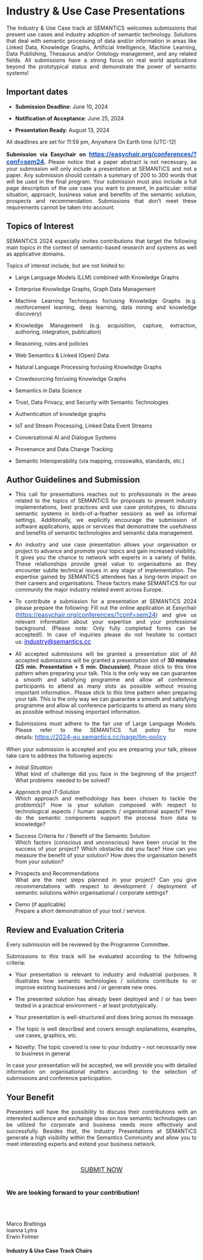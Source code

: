 <h1>Industry &amp; Use Case Presentations</h1>
<p style="text-align: justify !important;">The Industry &amp; Use Case track at SEMANTiCS welcomes submissions that present use cases and industry adoption of semantic technology. Solutions that deal with semantic processing of data and/or information in areas like Linked Data, Knowledge Graphs, Artificial Intelligence, Machine Learning, Data Publishing, Thesaurus and/or Ontology management, and any related fields. All submissions have a strong focus on real world applications beyond the prototypical status and demonstrate the power of semantic systems!</p>
<h2>Important dates</h2>
<ul>
    <li>
        <p style="text-align: justify !important;"><strong>Submission Deadline</strong>: June 10, 2024</p>
    </li>
    <li>
        <p style="text-align: justify !important;"><strong>Notification of Acceptance</strong>: June 25, 2024</p>
    </li>
    <li>
        <p style="text-align: justify !important;"><strong>Presentation Ready</strong>: August 13, 2024</p>
    </li>
</ul>
<p style="text-align: justify !important;">All deadlines are set for 11:59 pm, Anywhere On Earth time (UTC-12)</p>
<p style="text-align: justify !important;"><strong>Submission via Easychair on&nbsp;</strong><a href="https://easychair.org/conferences/?conf=sem24"><strong><u><span style="color:#1155cc;font-size:12pt;">https://easychair.org/conferences/?conf=sem24</u></strong></a><strong>.&nbsp;</strong>Please notice that a paper abstract is not necessary, as your submission will only include a presentation at SEMANTiCS and not a paper. Any submission should contain a summary of 200 to 300 words that will be used in the final program. Your submission must also include a full page description of the use case you want to present, In particular: initial situation, approach, business value and benefits of the semantic solution, prospects and recommendation. Submissions that don&rsquo;t meet these requirements cannot be taken into account.</p>
<h2>Topics of Interest</h2>
<p style="text-align: justify !important;">SEMANTiCS 2024 especially invites contributions that target the following main topics in the context of semantic-based research and systems as well as applicative domains.</p>
<p style="text-align: justify !important;">Topics of interest include, but are not limited to:</p>
<ul>
    <li>
        <p style="text-align: justify !important;">Large Language Models (LLM) combined with Knowledge Graphs</p>
    </li>
    <li>
        <p style="text-align: justify !important;">Enterprise Knowledge Graphs, Graph Data Management</p>
    </li>
    <li>
        <p style="text-align: justify !important;">Machine Learning Techniques for/using Knowledge Graphs (e.g. reinforcement learning, deep learning, data mining and knowledge discovery)</p>
    </li>
    <li>
        <p style="text-align: justify !important;">Knowledge Management (e.g. acquisition, capture, extraction, authoring, integration, publication)</p>
    </li>
    <li>
        <p style="text-align: justify !important;">Reasoning, rules and policies</p>
    </li>
    <li>
        <p style="text-align: justify !important;">Web Semantics &amp; Linked (Open) Data</p>
    </li>
    <li>
        <p style="text-align: justify !important;">Natural Language Processing for/using Knowledge Graphs</p>
    </li>
    <li>
        <p style="text-align: justify !important;">Crowdsourcing for/using Knowledge Graphs</p>
    </li>
    <li>
        <p style="text-align: justify !important;">Semantics in Data Science</p>
    </li>
    <li>
        <p style="text-align: justify !important;">Trust, Data Privacy, and Security with Semantic Technologies</p>
    </li>
    <li>
        <p style="text-align: justify !important;">Authentication of knowledge graphs</p>
    </li>
    <li>
        <p style="text-align: justify !important;">IoT and Stream Processing, Linked Data Event Streams</p>
    </li>
    <li>
        <p style="text-align: justify !important;">Conversational AI and Dialogue Systems</p>
    </li>
    <li>
        <p style="text-align: justify !important;">Provenance and Data Change Tracking</p>
    </li>
    <li>
        <p style="text-align: justify !important;">Semantic Interoperability (via mapping, crosswalks, standards, etc.)</p>
    </li>
</ul>
<h2>Author Guidelines and Submission</h2>
<ul>
    <li>
        <p style="text-align: justify !important;">This call for presentations reaches out to professionals in the areas related to the topics of SEMANTiCS for proposals to present industry implementations, best practices and use case prototypes, to discuss semantic systems in birds-of-a-feather sessions as well as informal settings. Additionally, we explicitly encourage the submission of software applications, apps or services that demonstrate the usefulness and benefits of semantic technologies and semantic data management.</p>
    </li>
    <li>
        <p style="text-align: justify !important;">An industry and use case presentation allows your organisation or project to advance and promote your topics and gain increased visibility. It gives you the chance to network with experts in a variety of fields. These relationships provide great value to organisations as they encounter subtle technical issues in any stage of implementation. The expertise gained by SEMANTiCS attendees has a long-term impact on their careers and organisations. These factors make SEMANTiCS for our community the major industry related event across Europe.</p>
    </li>
    <li>
        <p style="text-align: justify !important;">To contribute a submission for a presentation at SEMANTiCS 2024 please prepare the following: Fill out the online application at Easychair (<a href="https://easychair.org/conferences/?conf=sem24"><u><span style="color:#1155cc;font-size:12pt;">https://easychair.org/conferences/?conf=sem24</u></a>) and give us relevant information about your expertise and your professional background. (Please note: Only fully completed forms can be accepted!). In case of inquiries please do not hesitate to contact us:&nbsp;<a href="mailto:industry@semantics.cc"><u><span style="color:#0000ff;font-size:12pt;">industry@semantics.cc</u></a></p>
    </li>
    <li>
        <p style="text-align: justify !important;">All accepted submissions will be granted a presentation slot of All accepted submissions will be granted a presentation slot of&nbsp;<strong>30 minutes (25 min. Presentation + 5 min. Discussion)</strong>. Please stick to this time pattern when preparing your talk. This is the only way we can guarantee a smooth and satisfying programme and allow all conference participants to attend as many slots as possible without missing important information.. Please stick to this time pattern when preparing your talk. This is the only way we can guarantee a smooth and satisfying programme and allow all conference participants to attend as many slots as possible without missing important information.</p>
    </li>
    <li>
        <p style="text-align: justify !important;">Submissions must adhere to the fair use of Large Language Models. Please refer to the SEMANTiCS full policy for more details:&nbsp;<a href="https://2024-eu.semantics.cc/page/llm-policy"><u><span style="color:#1155cc;font-size:12pt;">https://2024-eu.semantics.cc/page/llm-policy</u></a></p>
    </li>
</ul>
<p style="text-align: justify !important;">When your submission is accepted and you are preparing your talk, please take care to address the following aspects:</p>
<ul>
    <li>
        <p style="text-align: justify !important;"><em>Initial Situation</em><br>What kind of challenge did you face in the beginning of the project? What problems &nbsp;needed to be solved?</p>
    </li>
    <li>
        <p style="text-align: justify !important;"><em>Approach and IT-Solution</em><em><br></em>Which approach and methodology has been chosen to tackle the problem(s)? How is your solution composed with respect to technological aspects / human aspects / organisational aspects? How do the semantic components support the process from data to knowledge?</p>
    </li>
    <li>
        <p style="text-align: justify !important;">Success Criteria for / Benefit of the Semantic Solution<br>Which factors (conscious and unconscious) have been crucial to the success of your project? Which obstacles did you face? How can you measure the benefit of your solution? How does the organisation benefit from your solution?</p>
    </li>   
    <li>
    <p style="text-align: justify !important;">Prospects and Recommendations<br>What are the next steps planned in your project? Can you give recommendations with respect to development / deployment of semantic solutions within organisational / corporate settings?</p></li>
    <li>
        <p style="text-align: justify !important;">Demo (if applicable)<br>Prepare a short demonstration of your tool / service.</p>
    </li>
</ul>
<h2>Review and Evaluation Criteria</h2>
<p style="text-align: justify !important;">Every submission will be reviewed by the Programme Committee.</p>
<p style="text-align: justify !important;">Submissions to this track will be evaluated according to the following criteria:</p>
<ul>
    <li>
        <p style="text-align: justify !important;">Your presentation is relevant to industry and industrial purposes. It illustrates how semantic technologies / solutions contribute to or improve existing businesses and / or generate new ones.</p>
    </li>
    <li>
        <p style="text-align: justify !important;">The presented solution has already been deployed and / or has been tested in a practical environment &ndash; at least prototypically.</p>
    </li>
    <li>
        <p style="text-align: justify !important;">Your presentation is well-structured and does bring across its message.</p>
    </li>
    <li>
        <p style="text-align: justify !important;">The topic is well described and covers enough explanations, examples, use cases, graphics, etc.</p>
    </li>
    <li>
        <p style="text-align: justify !important;">Novelty: The topic covered is new to your industry &ndash; not necessarily new to business in general</p>
    </li>
</ul>
<p style="text-align: justify !important;">In case your presentation will be accepted, we will provide you with detailed information on organisational matters according to the selection of submissions and conference participation.</p>
<h2>Your Benefit</h2>
<p style="text-align: justify !important;">Presenters will have the possibility to discuss their contributions with an interested audience and exchange ideas on how semantic technologies can be utilized for corporate and business needs more effectively and successfully. Besides that, the Industry Presentations at SEMANTiCS generate a high visibility within the Semantics Community and allow you to meet interesting experts and extend your business network.</p>
<div class="row">
    <div class="col mx-auto">
        <div style="text-align: center; margin-top: 50px;"><a href="https://easychair.org/conferences/?conf=sem24" type="button" class="btn btn-primary" style="font-size: 1.2em;">SUBMIT NOW</a></div>
    </div>
</div>
<br>
<h3>We are looking forward to your contribution!</h3>
<br>
<p style="text-align: justify !important;">
    <br>Marco Brattinga<br>Ioanna Lytra<br>Erwin Folmer</p>
<h4>Industry &amp; Use Case Track Chairs</h4>

